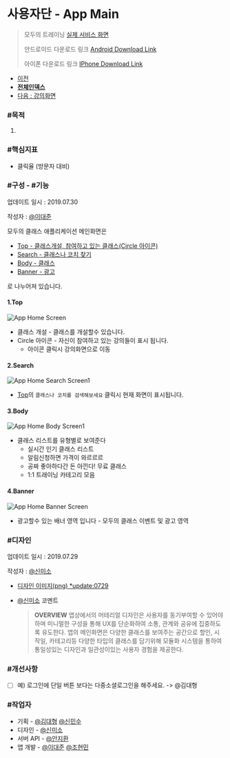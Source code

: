 # 사용자단 - App Main

> 모두의 트레이닝 [실제 서비스 화면](www.modooclass.net)
> 
> 안드로이드 다운로드 링크 [Android Download Link](https://play.google.com/store/apps/details?id=com.modooclass)
> 
> 아이폰 다운로드 링크 [IPhone Download Link](https://itunes.apple.com/app/id1464482964)
>

- [이전](https://github.com/jacob-modoo/modooGuide/tree/master/service)      
- [**전체인덱스**](../class/README.md)     
- [다음 : 강의화면](../ch5_join_class/class/README.md)


### **#목적**

1. 

### #핵심지표

- 클릭율 (방문자 대비)

### **#구성 - #기능**
업데이트 일시 : 2019.07.30

작성자 : [@이대준](https://github.com/DaeJunLee)

모두의 클래스 애플리케이션 메인화면은

- [Top - 클래스개설, 참여하고 있는 클래스(Circle 아이콘)](#1Top)
- [Search - 클래스나 코치 찾기](#2Search)
- [Body - 클래스](#3Body)
- [Banner - 광고](#4Banner)

로 나누어져 있습니다.


#### 1.Top
![App Home Screen](./img/home1.jpg)

- 클래스 개설 - 클래스를 개설할수 있습니다.
-  Circle 아이콘 - 자신이 참여하고 있는 강의들이 표시 됩니다.
   - 아이콘 클릭시 강의화면으로 이동
#### 2.Search

![App Home Search Screen1](./img/search/search1.jpg)
- [Top](#1.Top)의 `클래스나 코치를 검색해보세요` 클릭시 현재 화면이 표시됩니다.

#### 3.Body

![App Home Body Screen1](./img/home2.jpg)
<!--![App Home Body Screen2](./img/home3.jpg)-->
<!--![App Home Body Screen3](./img/home4.jpg)-->
<!--![App Home Body Screen4](./img/home5.jpg)-->
- 클래스 리스트를 유형별로 보여준다
  - 실시간 인기 클래스 리스트
  - 알림신청하면 가격이 와르르르
  - 공짜 좋아하다간 돈 아낀다! 무료 클래스
  - 1:1 트래이닝 카테고리 모음
   
#### 4.Banner

![App Home Banner Screen](./img/home_banner.jpg)
- 광고할수 있는 배너 영역 입니다 - 모두의 클래스 이벤트 및 광고 영역

### **#디자인**
업데이트 일시 : 2019.07.29

작성자 : [@신미소](https://github.com/meeso-modoo)

- [디자인 이미지(png) *update:0729](https://drive.google.com/open?id=1N2eaHlCSkL-ypSoj5mDWc_bMHmjXXDIB)

- [@신미소](https://github.com/meeso-modoo)  코멘트

  > **OVERVIEW**
  >앱상에서의 머테리얼 디자인은 사용자를 동기부여할 수 있어야 하며 미니멀한 구성을 통해 UX를 단순화하여 소통, 관계와 공유에 집중하도록 유도한다. 
앱의 메인화면은 다양한 클래스를 보여주는 공간으로 할인, 시작일, 카테고리등 다양한 타입의 클래스를 담기위해 모듈화 시스템을 통하여 통일성있는 디자인과 일관성이있는 사용자 경험을 제공한다.



### #개선사항

- [ ] 예) 로그인에 단일 버튼 보다는 다중소셜로그인을 해주세요. -> @김대형


### **#작업자**

- 기획 - [@김대형](https://github.com/jacob-modoo) [@신민수](https://github.com/minsoo-modoo)
- 디자인 - [@신미소](https://github.com/meeso-modoo)
- 서버 API - [@안지환](https://github.com/jihwan-modoo)
- 앱 개발 - [@이대준](https://github.com/DaeJunLee) [@조현민](https://github.com/hyunmin-modoo)
